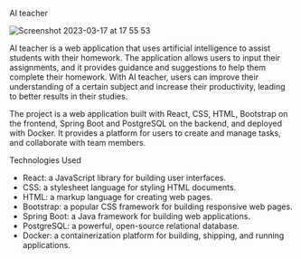 ﻿AI teacher
 
 
![Screenshot 2023-03-17 at 17 55 53](https://user-images.githubusercontent.com/54028278/225955873-a9977d26-86fc-4a0e-a377-603c6cc47b97.png)


AI teacher is a web application that uses artificial intelligence to assist students with their homework.
The application allows users to input their assignments, and it provides guidance and suggestions to help them 
complete their homework.
With AI teacher, users can improve their understanding of a certain subject and increase their productivity, 
leading to better results in their studies.


The project is a web application built with React, CSS, HTML, Bootstrap on the frontend, Spring Boot and PostgreSQL 
on the backend, and deployed with Docker. It provides a platform for users to create and manage tasks, and collaborate
with team members.

Technologies Used

- React: a JavaScript library for building user interfaces.
- CSS: a stylesheet language for styling HTML documents.
- HTML: a markup language for creating web pages.
- Bootstrap: a popular CSS framework for building responsive web pages.
- Spring Boot: a Java framework for building web applications.
- PostgreSQL: a powerful, open-source relational database.
- Docker: a containerization platform for building, shipping, and running applications.



